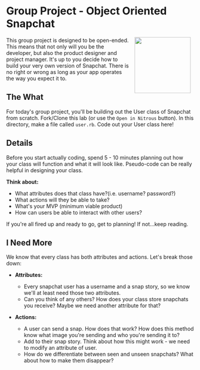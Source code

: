 # Group Project - Object Oriented Snapchat

<img src="https://s3.amazonaws.com/after-school-assets/snapchat.gif" width="150" align="right" hspace="10">

This group project is designed to be open-ended. This means that not only will you be the developer, but also the product designer and project manager. It's up to you decide how to build your very own version of Snapchat. There is no right or wrong as long as your app operates the way you expect it to.

## The What
For today's group project, you'll be building out the User class of Snapchat from scratch. Fork/Clone this lab (or use the `Open in Nitrous` button). In this directory, make a file called `user.rb`. Code out your User class here!

## Details

 Before you start actually coding, spend 5 - 10 minutes planning out how your class will function and what it will look like. Pseudo-code can be really helpful in designing your class.

**Think about:**
+ What attributes does that class have?(i.e. username? password?)
+ What actions will they be able to take?
+ What's your MVP (minimum viable product)
+  How can users be able to interact with other users?

If you're all fired up and ready to go, get to planning! If not...keep reading.

## I Need More

We know that every class has both attributes and actions. Let's break those down:
+ **Attributes:** 
  + Every snapchat user has a username and a snap story, so we know we'll at least need those two attributes. 
  + Can you think of any others? How does your class store snapchats you receive? Maybe we need another attribute for that?

+ **Actions:** 
  + A user can send a snap. How does that work? How does this method know what image you're sending and who you're sending it to?
  + Add to their snap story. Think about how this might work - we need to modify an attribute of user.
  + How do we differentiate between seen and unseen snapchats? What about how to make them disappear?



